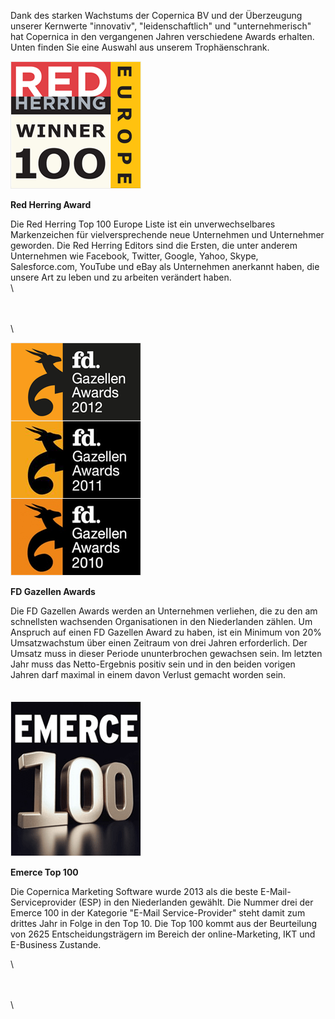 Dank des starken Wachstums der Copernica BV und der Überzeugung unserer
Kernwerte "innovativ", "leidenschaftlich" und "unternehmerisch" hat
Copernica in den vergangenen Jahren verschiedene Awards erhalten. Unten
finden Sie eine Auswahl aus unserem Trophäenschrank.

![Red Herring Award](../images/redherring.png "Red Herring Award")

**Red Herring Award**

Die Red Herring Top 100 Europe Liste ist ein unverwechselbares
Markenzeichen für vielversprechende neue Unternehmen und Unternehmer
geworden. Die Red Herring Editors sind die Ersten, die unter anderem
Unternehmen wie Facebook, Twitter, Google, Yahoo, Skype, Salesforce.com,
YouTube und eBay als Unternehmen anerkannt haben, die unsere Art zu
leben und zu arbeiten verändert haben. \
 \

\
\
\

![FD Gazellen Awards](../images/fd-2012.png "FD Gazellen Awards")

**FD Gazellen Awards**

Die FD Gazellen Awards werden an Unternehmen verliehen, die zu den am
schnellsten wachsenden Organisationen in den Niederlanden zählen. Um
Anspruch auf einen FD Gazellen Award zu haben, ist ein Minimum von 20%
Umsatzwachstum über einen Zeitraum von drei Jahren erforderlich. Der
Umsatz muss in dieser Periode ununterbrochen gewachsen sein. Im letzten
Jahr muss das Netto-Ergebnis positiv sein und in den beiden vorigen
Jahren darf maximal in einem davon Verlust gemacht worden sein. \
 \
 \
 ![Emerce Top 100](../images/emerce.png "Emerce Top 100")

**Emerce Top 100**

Die Copernica Marketing Software wurde 2013 als die beste
E-Mail-Serviceprovider (ESP) in den Niederlanden gewählt. Die Nummer
drei der Emerce 100 in der Kategorie "E-Mail Service-Provider" steht
damit zum drittes Jahr in Folge in den Top 10. Die Top 100 kommt aus der
Beurteilung von 2625 Entscheidungsträgern im Bereich der
online-Marketing, IKT und E-Business Zustande.

\

\
\
\

